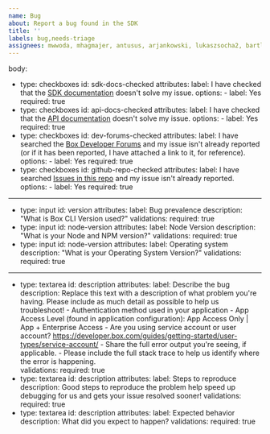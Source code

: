 ```yaml
---
name: Bug
about: Report a bug found in the SDK
title: ''
labels: bug,needs-triage
assignees: mwwoda, mhagmajer, antusus, arjankowski, lukaszsocha2, bartlomiejleszczynski, congminh1254
---
```


body:
- type: checkboxes
  id: sdk-docs-checked
  attributes:
    label: I have checked that the [SDK documentation][sdk-docs] doesn't solve my issue.
    options:
      - label: Yes
  		required: true
- type: checkboxes
  id: api-docs-checked
  attributes:
    label: I have checked that the [API documentation][api-docs] doesn't solve my issue.
    options:
      - label: Yes
        required: true
- type: checkboxes
  id: dev-forums-checked
  attributes:
    label: I have searched the [Box Developer Forums][dev-forums] and my issue isn't already reported (or if it has been reported, I have attached a link to it, for reference).
    options:
      - label: Yes
        required: true
- type: checkboxes
  id: github-repo-checked
  attributes:
    label: I have searched [Issues in this repo][github-repo] and my issue isn't already reported.
    options:
      - label: Yes
        required: true
---
- type: input
  id: version
  attributes:
    label: Bug prevalence
    description: "What is Box CLI Version used?"
    validations:
      required: true
- type: input
  id: node-version
  attributes:
    label: Node Version
    description: "What is your Node and NPM version?"
    validations:
      required: true
- type: input
  id: node-version
  attributes:
    label: Operating system
    description: "What is your Operating  System Version?"
    validations:
      required: true
---
- type: textarea
  id: description
  attributes:
    label: Describe the bug
    description: Replace this text with a description of what problem you're having. 
      Please include as much detail as possible to help us troubleshoot! 
        - Authentication method used in your application
        - App Access Level (found in application configuration):  App Access Only | App + Enterprise Access
        - Are you using service account or user account? https://developer.box.com/guides/getting-started/user-types/service-account/
        - Share the full error output you're seeing, if applicable.
        - Please include the full stack trace to help us identify where the error is happening.  
    validations:
      required: true
- type: textarea
  id: description
  attributes:
    label: Steps to reproduce
    description: Good steps to reproduce the problem help speed up debugging for us and gets your issue resolved sooner!
    validations:
      required: true
- type: textarea
  id: description
  attributes:
    label: Expected behavior
    description: What did you expect to happen?
    validations:
      required: true

[sdk-docs]: /docs
[api-docs]: https://developer.box.com/docs
[dev-forums]: https://community.box.com/t5/Platform-and-Development-Forum/bd-p/DeveloperForum
[github-repo]: https://github.com/box/boxcli/search?type=Issues
